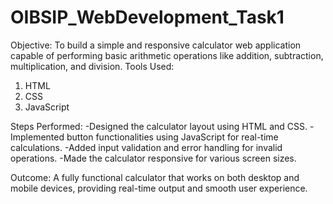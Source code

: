 # OIBSIP_WebDevelopment_Task1
Objective:
To build a simple and responsive calculator web application capable of performing basic arithmetic operations like addition, subtraction, multiplication, and division.
Tools Used:
1. HTML
2. CSS
3. JavaScript

Steps Performed:
-Designed the calculator layout using HTML and CSS.
-Implemented button functionalities using JavaScript for real-time calculations.
-Added input validation and error handling for invalid operations.
-Made the calculator responsive for various screen sizes.

Outcome:
A fully functional calculator that works on both desktop and mobile devices, providing real-time output and smooth user experience.

